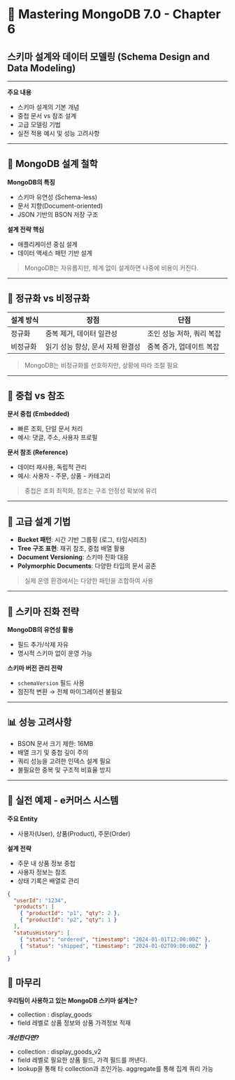 # 📘 Mastering MongoDB 7.0 - Chapter 6
## 스키마 설계와 데이터 모델링 (Schema Design and Data Modeling)

---

**주요 내용**
- 스키마 설계의 기본 개념
- 중첩 문서 vs 참조 설계
- 고급 모델링 기법
- 실전 적용 예시 및 성능 고려사항

---

## 🧩 MongoDB 설계 철학

**MongoDB의 특징**
- 스키마 유연성 (Schema-less)
- 문서 지향(Document-oriented)
- JSON 기반의 BSON 저장 구조

**설계 전략 핵심**
- 애플리케이션 중심 설계
- 데이터 액세스 패턴 기반 설계

> MongoDB는 자유롭지만, 체계 없이 설계하면 나중에 비용이 커진다.

---

## 🧮 정규화 vs 비정규화

| 설계 방식 | 장점 | 단점 |
|----------|------|------|
| 정규화 | 중복 제거, 데이터 일관성 | 조인 성능 저하, 쿼리 복잡 |
| 비정규화 | 읽기 성능 향상, 문서 자체 완결성 | 중복 증가, 업데이트 복잡 |

> MongoDB는 비정규화를 선호하지만, 상황에 따라 조절 필요

---

## 🧱 중첩 vs 참조

**문서 중첩 (Embedded)**
- 빠른 조회, 단일 문서 처리
- 예시: 댓글, 주소, 사용자 프로필

**문서 참조 (Reference)**
- 데이터 재사용, 독립적 관리
- 예시: 사용자 - 주문, 상품 - 카테고리

> 중첩은 조회 최적화, 참조는 구조 안정성 확보에 유리

---

## 🧠 고급 설계 기법

- **Bucket 패턴**: 시간 기반 그룹핑 (로그, 타임시리즈)
- **Tree 구조 표현**: 재귀 참조, 중첩 배열 활용
- **Document Versioning**: 스키마 진화 대응
- **Polymorphic Documents**: 다양한 타입의 문서 공존

> 실제 운영 환경에서는 다양한 패턴을 조합하여 사용

---

## 📂 스키마 진화 전략

**MongoDB의 유연성 활용**
- 필드 추가/삭제 자유
- 명시적 스키마 없이 운영 가능

**스키마 버전 관리 전략**
- `schemaVersion` 필드 사용
- 점진적 변환 → 전체 마이그레이션 불필요

---

## 📊 성능 고려사항

- BSON 문서 크기 제한: 16MB
- 배열 크기 및 중첩 깊이 주의
- 쿼리 성능을 고려한 인덱스 설계 필요
- 불필요한 중복 및 구조적 비효율 방지

---

## 🛒 실전 예제 - e커머스 시스템

**주요 Entity**
- 사용자(User), 상품(Product), 주문(Order)

**설계 전략**
- 주문 내 상품 정보 중첩
- 사용자 정보는 참조
- 상태 기록은 배열로 관리

```json
{
  "userId": "1234",
  "products": [
    { "productId": "p1", "qty": 2 },
    { "productId": "p2", "qty": 1 }
  ],
  "statusHistory": [
    { "status": "ordered", "timestamp": "2024-01-01T12:00:00Z" },
    { "status": "shipped", "timestamp": "2024-01-02T09:00:00Z" }
  ]
}
```

## 📝 마무리
**우리팀이 사용하고 있는 MongoDB 스키마 설계는?**
- collection : display_goods 
- field 레벨로 상품 정보와 상품 가격정보 적재

***개선한다면?***
- collection : display_goods_v2
- field 레벨로 필요한 상품 필드, 가격 필드를 꺼낸다.
- lookup을 통해 타 collection과 조인가능. aggregate를 통해 집계 쿼리 가능

